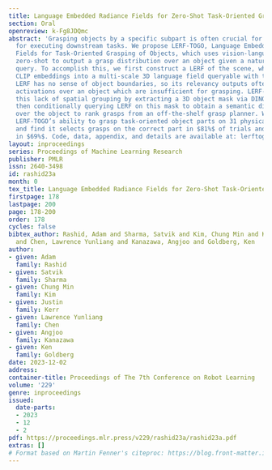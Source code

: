 ```yaml
---
title: Language Embedded Radiance Fields for Zero-Shot Task-Oriented Grasping
section: Oral
openreview: k-Fg8JDQmc
abstract: 'Grasping objects by a specific subpart is often crucial for safety and
  for executing downstream tasks. We propose LERF-TOGO, Language Embedded Radiance
  Fields for Task-Oriented Grasping of Objects, which uses vision-language models
  zero-shot to output a grasp distribution over an object given a natural language
  query. To accomplish this, we first construct a LERF of the scene, which distills
  CLIP embeddings into a multi-scale 3D language field queryable with text. However,
  LERF has no sense of object boundaries, so its relevancy outputs often return incomplete
  activations over an object which are insufficient for grasping. LERF-TOGO mitigates
  this lack of spatial grouping by extracting a 3D object mask via DINO features and
  then conditionally querying LERF on this mask to obtain a semantic distribution
  over the object to rank grasps from an off-the-shelf grasp planner. We evaluate
  LERF-TOGO’s ability to grasp task-oriented object parts on 31 physical objects,
  and find it selects grasps on the correct part in $81%$ of trials and grasps successfully
  in $69%$. Code, data, appendix, and details are available at: lerftogo.github.io'
layout: inproceedings
series: Proceedings of Machine Learning Research
publisher: PMLR
issn: 2640-3498
id: rashid23a
month: 0
tex_title: Language Embedded Radiance Fields for Zero-Shot Task-Oriented Grasping
firstpage: 178
lastpage: 200
page: 178-200
order: 178
cycles: false
bibtex_author: Rashid, Adam and Sharma, Satvik and Kim, Chung Min and Kerr, Justin
  and Chen, Lawrence Yunliang and Kanazawa, Angjoo and Goldberg, Ken
author:
- given: Adam
  family: Rashid
- given: Satvik
  family: Sharma
- given: Chung Min
  family: Kim
- given: Justin
  family: Kerr
- given: Lawrence Yunliang
  family: Chen
- given: Angjoo
  family: Kanazawa
- given: Ken
  family: Goldberg
date: 2023-12-02
address:
container-title: Proceedings of The 7th Conference on Robot Learning
volume: '229'
genre: inproceedings
issued:
  date-parts:
  - 2023
  - 12
  - 2
pdf: https://proceedings.mlr.press/v229/rashid23a/rashid23a.pdf
extras: []
# Format based on Martin Fenner's citeproc: https://blog.front-matter.io/posts/citeproc-yaml-for-bibliographies/
---
```

